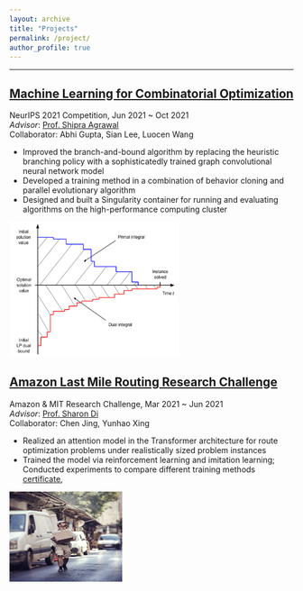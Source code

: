 ```yaml
---
layout: archive
title: "Projects"
permalink: /project/
author_profile: true
---
```


------
## [Machine Learning for Combinatorial Optimization](https://www.ecole.ai/2021/ml4co-competition/)
NeurIPS 2021 Competition, Jun 2021 ~ Oct 2021<br> 
*Advisor*:  [Prof. Shipra Agrawal](https://www.engineering.columbia.edu/faculty/shipra-agrawal)<br> 
Collaborator: Abhi Gupta, Sian Lee, Luocen Wang 

- Improved the branch-and-bound algorithm by replacing the heuristic branching policy with a sophisticatedly trained graph convolutional neural network model
- Developed a training method in a combination of behavior cloning and parallel evolutionary algorithm
- Designed and built a Singularity container for running and evaluating algorithms on the high-performance computing cluster

<img width="300" height="240" src="../files/ml4co_pic.png">


## [Amazon Last Mile Routing Research Challenge](https://routingchallenge.mit.edu/)
Amazon & MIT Research Challenge, Mar 2021 ~ Jun 2021  
*Advisor*:  [Prof. Sharon Di](https://www.civil.columbia.edu/faculty/sharon-di)<br>
Collaborator: Chen Jing, Yunhao Xing

- Realized an attention model in the Transformer architecture for route optimization problems under realistically sized problem instances
- Trained the model via reinforcement learning and imitation learning; Conducted experiments to compare different training methods<br>
[certificate](http://www.wentaozhao.org/files/Certificate_of_Participation.pdf), 

<img width="200" height="160" src="../files/last_mile_pic.jpg">

